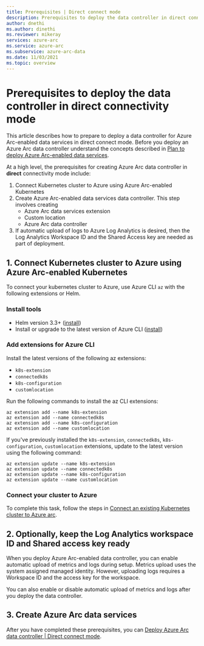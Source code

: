 ```yaml
---
title: Prerequisites | Direct connect mode
description: Prerequisites to deploy the data controller in direct connect mode. 
author: dnethi
ms.author: dinethi
ms.reviewer: mikeray
services: azure-arc
ms.service: azure-arc
ms.subservice: azure-arc-data
ms.date: 11/03/2021
ms.topic: overview
---
```


# Prerequisites to deploy the data controller in direct connectivity mode

This article describes how to prepare to deploy a data controller for Azure Arc-enabled data services in direct connect mode. Before you deploy an Azure Arc data controller understand the concepts described in [Plan to deploy Azure Arc-enabled data services](plan-azure-arc-data-services.md).

At a high level, the prerequisites for creating Azure Arc data controller in **direct** connectivity mode include:

1. Connect Kubernetes cluster to Azure using Azure Arc-enabled Kubernetes
2. Create Azure Arc-enabled data services data controller. This step involves creating
    - Azure Arc data services extension
    - Custom location
    - Azure Arc data controller
3. If automatic upload of logs to Azure Log Analytics is desired, then the Log Analytics Workspace ID and the Shared Access key are needed as part of deployment.

## 1. Connect Kubernetes cluster to Azure using Azure Arc-enabled Kubernetes

To connect your kubernetes cluster to Azure, use Azure CLI `az` with the following extensions or Helm.

### Install tools

- Helm version 3.3+ ([install](https://helm.sh/docs/intro/install/))
- Install or upgrade to the latest version of Azure CLI ([install](https://aka.ms/installazurecliwindows))

### Add extensions for Azure CLI

Install the latest versions of the following az extensions:
- `k8s-extension`
- `connectedk8s`
- `k8s-configuration`
- `customlocation`

Run the following commands to install the az CLI extensions:

```azurecli
az extension add --name k8s-extension
az extension add --name connectedk8s
az extension add --name k8s-configuration
az extension add --name customlocation
```

If you've previously installed the `k8s-extension`, `connectedk8s`, `k8s-configuration`, `customlocation` extensions, update to the latest version using the following command:

```azurecli
az extension update --name k8s-extension
az extension update --name connectedk8s
az extension update --name k8s-configuration
az extension update --name customlocation
```

### Connect your cluster to Azure

To complete this task, follow the steps in [Connect an existing Kubernetes cluster to Azure arc](../kubernetes/quickstart-connect-cluster.md).

## 2. Optionally, keep the Log Analytics workspace ID and Shared access key ready

When you deploy Azure Arc-enabled data controller, you can enable automatic upload of metrics and logs during setup. Metrics upload uses the system assigned managed identity. However, uploading logs requires a Workspace ID and the access key for the workspace. 

You can also enable or disable automatic upload of metrics and logs after you deploy the data controller. 

## 3. Create Azure Arc data services

After you have completed these prerequisites, you can [Deploy Azure Arc data controller | Direct connect mode](create-data-controller-direct-azure-portal.md).
